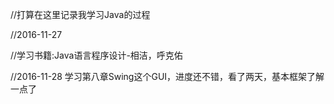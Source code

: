 ﻿//打算在这里记录我学习Java的过程

//2016-11-27

//学习书籍:Java语言程序设计-相洁，呼克佑

//2016-11-28
学习第八章Swing这个GUI，进度还不错，看了两天，基本框架了解一点了
